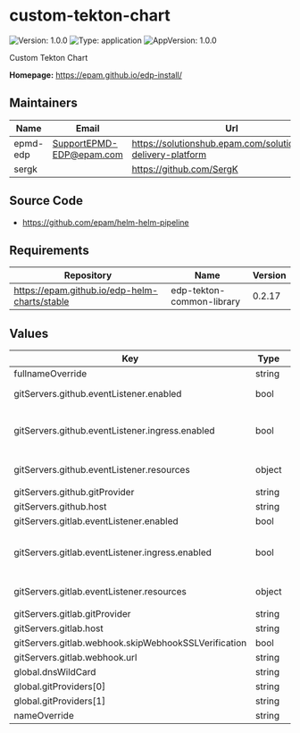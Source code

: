 # custom-tekton-chart


![Version: 1.0.0](https://img.shields.io/badge/Version-1.0.0-informational?style=flat-square) ![Type: application](https://img.shields.io/badge/Type-application-informational?style=flat-square) ![AppVersion: 1.0.0](https://img.shields.io/badge/AppVersion-1.0.0-informational?style=flat-square)

Custom Tekton Chart

**Homepage:** <https://epam.github.io/edp-install/>

## Maintainers

| Name | Email | Url |
| ---- | ------ | --- |
| epmd-edp | <SupportEPMD-EDP@epam.com> | <https://solutionshub.epam.com/solution/epam-delivery-platform> |
| sergk |  | <https://github.com/SergK> |

## Source Code

* <https://github.com/epam/helm-helm-pipeline>

## Requirements

| Repository | Name | Version |
|------------|------|---------|
| https://epam.github.io/edp-helm-charts/stable | edp-tekton-common-library | 0.2.17 |

## Values

| Key | Type | Default | Description |
|-----|------|---------|-------------|
| fullnameOverride | string | `""` |  |
| gitServers.github.eventListener.enabled | bool | `true` | Enable EventListener |
| gitServers.github.eventListener.ingress.enabled | bool | `true` | Enable ingress controller resource |
| gitServers.github.eventListener.resources | object | `{"limits":{"cpu":"500m","memory":"128Mi"},"requests":{"cpu":"50m","memory":"64Mi"}}` | EventListener resources |
| gitServers.github.gitProvider | string | `"github"` |  |
| gitServers.github.host | string | `"github.com"` |  |
| gitServers.gitlab.eventListener.enabled | bool | `true` |  |
| gitServers.gitlab.eventListener.ingress.enabled | bool | `true` | Enable ingress controller resource |
| gitServers.gitlab.eventListener.resources | object | `{"limits":{"cpu":"500m","memory":"128Mi"},"requests":{"cpu":"50m","memory":"64Mi"}}` | EventListener resources |
| gitServers.gitlab.gitProvider | string | `"gitlab"` |  |
| gitServers.gitlab.host | string | `"gitlab.com"` |  |
| gitServers.gitlab.webhook.skipWebhookSSLVerification | bool | `false` |  |
| gitServers.gitlab.webhook.url | string | `"http://gitlab.example.com"` |  |
| global.dnsWildCard | string | `""` |  |
| global.gitProviders[0] | string | `"github"` |  |
| global.gitProviders[1] | string | `"gitlab"` |  |
| nameOverride | string | `""` |  |
